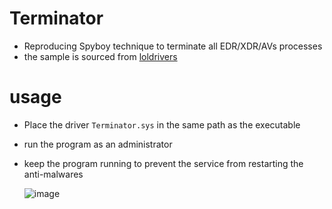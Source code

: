 # Terminator

* Reproducing Spyboy technique to terminate all EDR/XDR/AVs processes
* the sample is sourced from [loldrivers](https://www.loldrivers.io/drivers/49920621-75d5-40fc-98b0-44f8fa486dcc/)
# usage

* Place the driver `Terminator.sys` in the same path as the executable
* run the program as an administrator
* keep the program running to prevent the service from restarting the anti-malwares

  ![image](https://github.com/ZeroMemoryEx/Terminator/assets/60795188/81160d04-95e2-48e8-9f2f-177a2757762e)
